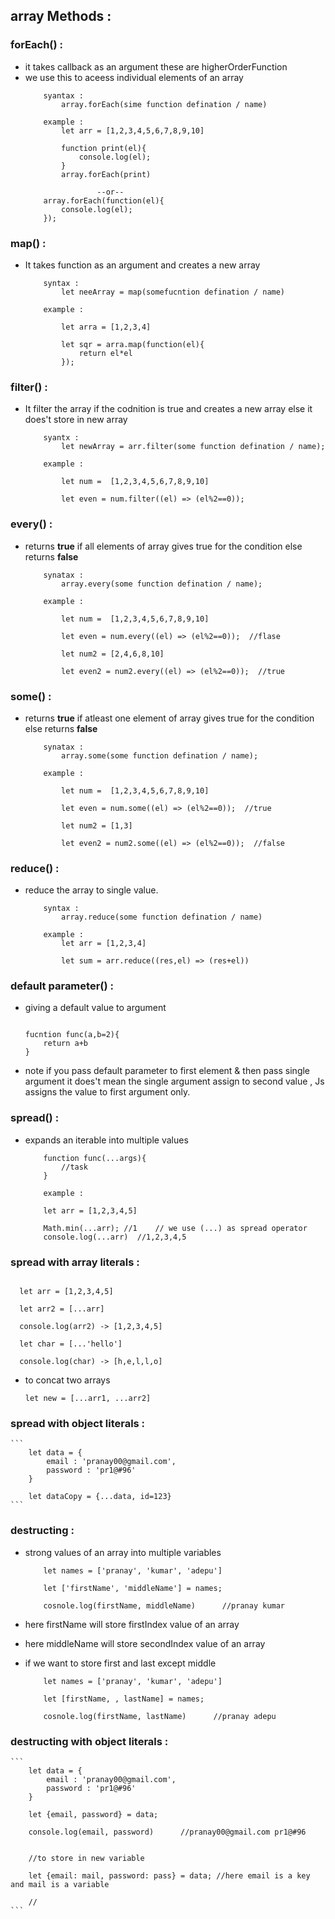 ## array Methods :

### forEach() :

- it takes callback as an argument these are higherOrderFunction
- we use this to aceess individual elements of an array
    ```
        syantax : 
            array.forEach(sime function defination / name)

        example :
            let arr = [1,2,3,4,5,6,7,8,9,10]

            function print(el){
                console.log(el);
            }
            array.forEach(print)
        
                    --or--
        array.forEach(function(el){
            console.log(el);
        });
    ```

### map() :

- It takes function as an argument and creates a new array

    ```             
        syntax :
            let neeArray = map(somefucntion defination / name)

        example :       

            let arra = [1,2,3,4]

            let sqr = arra.map(function(el){
                return el*el
            });
    ```

### filter() :

- It filter the array if the codnition is true and creates a new array else it does't store in new array 

    ```
        syantx :
            let newArray = arr.filter(some function defination / name);

        example :

            let num =  [1,2,3,4,5,6,7,8,9,10]

            let even = num.filter((el) => (el%2==0));
    ```

### every() :

- returns **true** if all elements of array gives true for the condition else returns **false**

    ```
        synatax :
            array.every(some function defination / name);

        example :

            let num =  [1,2,3,4,5,6,7,8,9,10]

            let even = num.every((el) => (el%2==0));  //flase

            let num2 = [2,4,6,8,10]

            let even2 = num2.every((el) => (el%2==0));  //true
    
    ```

### some() :

- returns **true** if atleast one element of array gives true for the condition else returns **false**

    ```
        synatax :
            array.some(some function defination / name);

        example :

            let num =  [1,2,3,4,5,6,7,8,9,10]

            let even = num.some((el) => (el%2==0));  //true

            let num2 = [1,3]

            let even2 = num2.some((el) => (el%2==0));  //false
    ```

### reduce() :

- reduce the array to single value.

    ```
        syntax :
            array.reduce(some function defination / name)

        example :
            let arr = [1,2,3,4]

            let sum = arr.reduce((res,el) => (res+el))
    ```

### default parameter() :

- giving a default value to argument

    ```

    fucntion func(a,b=2){
        return a+b   
    }

    ```

- note if you pass default parameter to first element & then pass single argument it does't mean the single argument assign to second value , Js assigns the value to first argument only.

### spread() :

- expands an iterable into multiple values 

    ```
        function func(...args){
            //task
        }

        example :

        let arr = [1,2,3,4,5]

        Math.min(...arr); //1    // we use (...) as spread operator 
        console.log(...arr)  //1,2,3,4,5
 
    ```
### spread with array literals :

  ```

    let arr = [1,2,3,4,5]

    let arr2 = [...arr]

    console.log(arr2) -> [1,2,3,4,5]

    let char = [...'hello']

    console.log(char) -> [h,e,l,l,o]
  ```

- to concat two arrays

    ```
    let new = [...arr1, ...arr2]
    ```

### spread with object literals :

    ```
        let data = {
            email : 'pranay00@gmail.com',
            password : 'pr1@#96'
        }

        let dataCopy = {...data, id=123}
    ```

### destructing :

- strong values of an array into multiple variables

    ```
        let names = ['pranay', 'kumar', 'adepu']

        let ['firstName', 'middleName'] = names;

        cosnole.log(firstName, middleName)      //pranay kumar

    ```
- here firstName will store firstIndex value of an array

- here middleName will store secondIndex value of an array

- if we want to store first and last except middle

    ```
        let names = ['pranay', 'kumar', 'adepu']

        let [firstName, , lastName] = names;

        cosnole.log(firstName, lastName)      //pranay adepu

    ```

### destructing with object literals :

    ```
        let data = {
            email : 'pranay00@gmail.com',
            password : 'pr1@#96'
        }

        let {email, password} = data;

        console.log(email, password)      //pranay00@gmail.com pr1@#96


        //to store in new variable

        let {email: mail, password: pass} = data; //here email is a key and mail is a variable

        //
    ```

    
